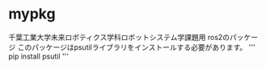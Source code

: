# mypkg
千葉工業大学未来ロボティクス学科ロボットシステム学課題用
ros2のパッケージ
このパッケージはpsutilライブラリをインストールする必要があります。
'''
pip install psutil
'''
